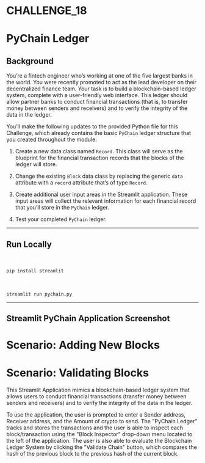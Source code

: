 # CHALLENGE_18
# PyChain Ledger
## Background
You’re a fintech engineer who’s working at one of the five largest banks in the world. You were recently promoted to act as the lead developer on their decentralized finance team. Your task is to build a blockchain-based ledger system, complete with a user-friendly web interface. This ledger should allow partner banks to conduct financial transactions (that is, to transfer money between senders and receivers) and to verify the integrity of the data in the ledger.

You’ll make the following updates to the provided Python file for this Challenge, which already contains the basic `PyChain` ledger structure that you created throughout the module:

1. Create a new data class named `Record`. This class will serve as the blueprint for the financial transaction records that the blocks of the ledger will store.

2. Change the existing `Block` data class by replacing the generic `data` attribute with a `record` attribute that’s of type `Record`.

3. Create additional user input areas in the Streamlit application. These input areas will collect the relevant information for each financial record that you’ll store in the `PyChain` ledger.

4. Test your completed `PyChain` ledger.

---

## Run Locally

<span style="color:white;font-weight:100;font-size:15px">
    <b>Install Streamlit:</b>
</span>

    pip install streamlit
    
<span style="color:white;font-weight:100;font-size:15px">
    <b>Run Streamlit App:</b>
</span>

    streamlit run pychain.py

---
## Streamlit PyChain Application Screenshot




# Scenario: Adding New Blocks



# Scenario: Validating Blocks




This Streamlit Application mimics a blockchain-based ledger system that allows users to conduct financial transactions (transfer money between senders and receivers) and to verify the integrity of the data in the ledger.

To use the application, the user is prompted to enter a Sender address, Receiver address, and the Amount of crypto to send. The "PyChain Ledger" tracks and stores the transactions and the user is able to inspect each block/transaction using the "Block Inspector" drop-down menu located to the left of the application. The user is also able to evaluate the Blockchain Ledger System by clicking the "Validate Chain" button, which compares the hash of the previous block to the previous hash of the current block.
